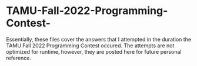 # TAMU-Fall-2022-Programming-Contest-

Essentially, these files cover the answers that I attempted in the duration the TAMU Fall 2022 Programming Contest occured. 
The attempts are not optimized for runtime, however, they are posted here for future personal reference.
